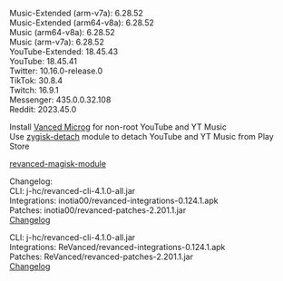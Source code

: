 Music-Extended (arm-v7a): 6.28.52  
Music-Extended (arm64-v8a): 6.28.52  
Music (arm64-v8a): 6.28.52  
Music (arm-v7a): 6.28.52  
YouTube-Extended: 18.45.43  
YouTube: 18.45.41  
Twitter: 10.16.0-release.0  
TikTok: 30.8.4  
Twitch: 16.9.1  
Messenger: 435.0.0.32.108  
Reddit: 2023.45.0  

Install [Vanced Microg](https://github.com/TeamVanced/VancedMicroG/releases) for non-root YouTube and YT Music  
Use [zygisk-detach](https://github.com/j-hc/zygisk-detach) module to detach YouTube and YT Music from Play Store  

[revanced-magisk-module](https://github.com/j-hc/revanced-magisk-module)  

Changelog:  
CLI: j-hc/revanced-cli-4.1.0-all.jar  
Integrations: inotia00/revanced-integrations-0.124.1.apk  
Patches: inotia00/revanced-patches-2.201.1.jar  
[Changelog](https://github.com/inotia00/revanced-patches/releases/tag/v2.201.1)

CLI: j-hc/revanced-cli-4.1.0-all.jar  
Integrations: ReVanced/revanced-integrations-0.124.1.apk  
Patches: ReVanced/revanced-patches-2.201.1.jar  
[Changelog](https://github.com/ReVanced/revanced-patches/releases/tag/v2.201.1)  
